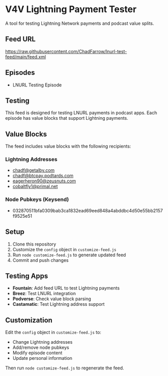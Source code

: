 # V4V Lightning Payment Tester

A tool for testing Lightning Network payments and podcast value splits.

## Feed URL
https://raw.githubusercontent.com/ChadFarrow/lnurl-test-feed/main/feed.xml

## Episodes
- LNURL Testing Episode

## Testing
This feed is designed for testing LNURL payments in podcast apps. Each episode has value blocks that support Lightning payments.

## Value Blocks
The feed includes value blocks with the following recipients:

### Lightning Addresses
- chadf@getalby.com
- chadf@btcpay.podtards.com
- eagerheron90@zeusnuts.com
- cobaltfly1@primal.net

### Node Pubkeys (Keysend)
- 032870511bfa0309bab3ca1832ead69eed848a4abddbc4d50e55bb2157f9525e51

## Setup
1. Clone this repository
2. Customize the `config` object in `customize-feed.js`
3. Run `node customize-feed.js` to generate updated feed
4. Commit and push changes

## Testing Apps
- **Fountain**: Add feed URL to test Lightning payments
- **Breez**: Test LNURL integration
- **Podverse**: Check value block parsing
- **Castamatic**: Test Lightning address support

## Customization
Edit the `config` object in `customize-feed.js` to:
- Change Lightning addresses
- Add/remove node pubkeys
- Modify episode content
- Update personal information

Then run `node customize-feed.js` to regenerate the feed.
